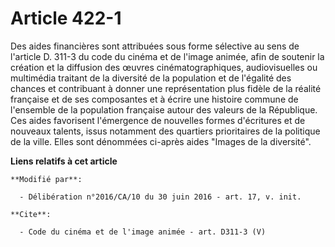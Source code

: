 # Article 422-1

Des aides financières sont attribuées sous forme sélective au sens de l'article D. 311-3 du code du cinéma et de l'image
animée, afin de soutenir la création et la diffusion des œuvres cinématographiques, audiovisuelles ou multimédia traitant de
la diversité de la population et de l'égalité des chances et contribuant à donner une représentation plus fidèle de la
réalité française et de ses composantes et à écrire une histoire commune de l'ensemble de la population française autour des
valeurs de la République. Ces aides favorisent l'émergence de nouvelles formes d'écritures et de nouveaux talents, issus
notamment des quartiers prioritaires de la politique de la ville. Elles sont dénommées ci-après aides "Images de la
diversité".

**Liens relatifs à cet article**

	**Modifié par**:

	  - Délibération n°2016/CA/10 du 30 juin 2016 - art. 17, v. init.

	**Cite**:

	  - Code du cinéma et de l'image animée - art. D311-3 (V)
